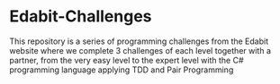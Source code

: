 # Edabit-Challenges
This repository is a series of programming challenges from the Edabit website where we complete 3 challenges of each level together with a partner, from the very easy level to the expert level with the C# programming language applying TDD and Pair Programming